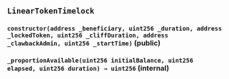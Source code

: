 ## `LinearTokenTimelock`






### `constructor(address _beneficiary, uint256 _duration, address _lockedToken, uint256 _cliffDuration, address _clawbackAdmin, uint256 _startTime)` (public)





### `_proportionAvailable(uint256 initialBalance, uint256 elapsed, uint256 duration) → uint256` (internal)








